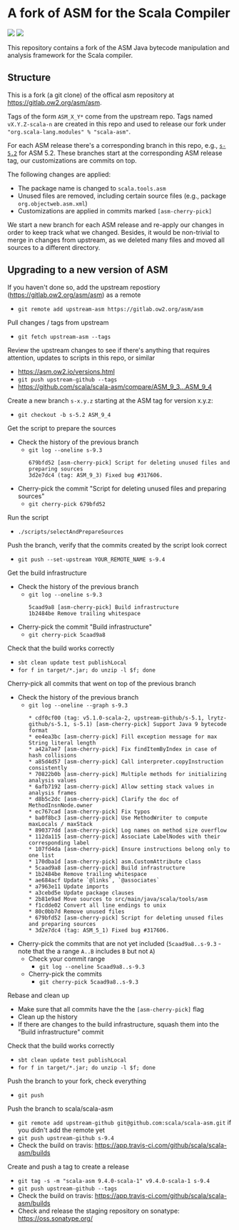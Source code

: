 # A fork of ASM for the Scala Compiler

[<img src="https://img.shields.io/travis/scala/scala-asm.svg"/>](https://travis-ci.org/scala/scala-asm)
[<img src="https://img.shields.io/maven-central/v/org.scala-lang.modules/scala-asm.svg"/>](http://search.maven.org/#search%7Cga%7C1%7Cg%3Aorg.scala-lang.modules%20a%3Ascala-asm)

This repository contains a fork of the ASM Java bytecode manipulation and analysis framework for the Scala compiler.


## Structure

This is a fork (a git clone) of the offical asm repository at https://gitlab.ow2.org/asm/asm.

Tags of the form `ASM_X_Y*` come from the upstream repo. Tags named `vX.Y.Z-scala-n` are created in this repo and used to release our fork under `"org.scala-lang.modules" % "scala-asm"`.

For each ASM release there's a corresponding branch in this repo, e.g., [`s-5.2`](https://github.com/scala/scala-asm/commits/s-5.2) for ASM 5.2. These branches start at the corresponding ASM release tag, our customizations are commits on top.

The following changes are applied:
  - The package name is changed to `scala.tools.asm`
  - Unused files are removed, including certain source files (e.g., package `org.objectweb.asm.xml`)
  - Customizations are applied in commits marked `[asm-cherry-pick]`

We start a new branch for each ASM release and re-apply our changes in order to keep track what we changed. Besides, it would be non-trivial to merge in changes from upstream, as we deleted many files and moved all sources to a different directory.


## Upgrading to a new version of ASM

If you haven't done so, add the upstream repostiory (https://gitlab.ow2.org/asm/asm) as a remote
  - `git remote add upstream-asm https://gitlab.ow2.org/asm/asm`

Pull changes / tags from upstream
  - `git fetch upstream-asm --tags`

Review the upstream changes to see if there's anything that requires attention, updates to scripts in this repo, or similar
  - https://asm.ow2.io/versions.html
  - `git push upstream-github --tags`
  - https://github.com/scala/scala-asm/compare/ASM_9_3...ASM_9_4

Create a new branch `s-x.y.z` starting at the ASM tag for version x.y.z:
  - `git checkout -b s-5.2 ASM_9_4`

Get the script to prepare the sources
  - Check the history of the previous branch
    - `git log --oneline s-9.3`
      ```
      679bfd52 [asm-cherry-pick] Script for deleting unused files and preparing sources
      3d2e7dc4 (tag: ASM_9_3) Fixed bug #317606.
      ```
  - Cherry-pick the commit "Script for deleting unused files and preparing sources"
    - `git cherry-pick 679bfd52`

Run the script
  - `./scripts/selectAndPrepareSources`

Push the branch, verify that the commits created by the script look correct
  - `git push --set-upstream YOUR_REMOTE_NAME s-9.4`

Get the build infrastructure
  - Check the history of the previous branch
    - `git log --oneline s-9.3`
      ```
      5caad9a8 [asm-cherry-pick] Build infrastructure
      1b2484be Remove trailing whitespace
      ```
  - Cherry-pick the commit "Build infrastructure"
    - `git cherry-pick 5caad9a8`

Check that the build works correctly
  - `sbt clean update test publishLocal`
  - `for f in target/*.jar; do unzip -l $f; done`

Cherry-pick all commits that went on top of the previous branch
  - Check the history of the previous branch
    - `git log --oneline --graph s-9.3`
      ```
      * cdf0cf00 (tag: v5.1.0-scala-2, upstream-github/s-5.1, lrytz-github/s-5.1, s-5.1) [asm-cherry-pick] Support Java 9 bytecode format
      * ee4ea3bc [asm-cherry-pick] Fill exception message for max String literal length
      * a42a7ae7 [asm-cherry-pick] Fix findItemByIndex in case of hash collisions
      * a85d4d57 [asm-cherry-pick] Call interpreter.copyInstruction consistently
      * 70822b0b [asm-cherry-pick] Multiple methods for initializing analysis values
      * 6afb7192 [asm-cherry-pick] Allow setting stack values in analysis frames
      * d8b5c2dc [asm-cherry-pick] Clarify the doc of MethodInsnNode.owner
      * ec767cad [asm-cherry-pick] Fix typos
      * ba0f8bc3 [asm-cherry-pick] Use MethodWriter to compute maxLocals / maxStack
      * 890377dd [asm-cherry-pick] Log names on method size overflow
      * 112da115 [asm-cherry-pick] Associate LabelNodes with their corresponding label
      * 107fd4da [asm-cherry-pick] Ensure instructions belong only to one list
      * 170dba1d [asm-cherry-pick] asm.CustomAttribute class
      * 5caad9a8 [asm-cherry-pick] Build infrastructure
      * 1b2484be Remove trailing whitespace
      * ae684acf Update `@links`, `@associates`
      * a7963e11 Update imports
      * a3cebd5e Update package clauses
      * 2b81e9ad Move sources to src/main/java/scala/tools/asm
      * f1cdde02 Convert all line endings to unix
      * 80c0bb7d Remove unused files
      * 679bfd52 [asm-cherry-pick] Script for deleting unused files and preparing sources
      * 3d2e7dc4 (tag: ASM_5_1) Fixed bug #317606.
      ```
  - Cherry-pick the commits that are not yet included (`5caad9a8..s-9.3` - note that the a range `A..B` includes `B` but not `A`)
    - Check your commit range
      - `git log --oneline 5caad9a8..s-9.3`
    - Cherry-pick the commits
      - `git cherry-pick 5caad9a8..s-9.3`

Rebase and clean up
  - Make sure that all commits have the the `[asm-cherry-pick]` flag
  - Clean up the history
  - If there are changes to the build infrastructure, squash them into the "Build infrastructure" commit

Check that the build works correctly
  - `sbt clean update test publishLocal`
  - `for f in target/*.jar; do unzip -l $f; done`

Push the branch to your fork, check everything
  - `git push`

Push the branch to scala/scala-asm
  - `git remote add upstream-github git@github.com:scala/scala-asm.git` if you didn't add the remote yet
  - `git push upstream-github s-9.4`
  - Check the build on travis: https://app.travis-ci.com/github/scala/scala-asm/builds

Create and push a tag to create a release
  - `git tag -s -m "scala-asm 9.4.0-scala-1" v9.4.0-scala-1 s-9.4`
  - `git push upstream-github --tags`
  - Check the build on travis: https://app.travis-ci.com/github/scala/scala-asm/builds
  - Check and release the staging repository on sonatype: https://oss.sonatype.org/
